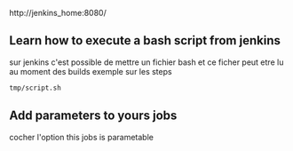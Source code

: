 http://jenkins_home:8080/

## Learn how to execute a bash script from jenkins

sur jenkins c'est possible de mettre un fichier bash et ce ficher peut etre lu au moment des builds 
exemple sur les steps
``` bash
tmp/script.sh
```

## Add parameters to yours jobs

cocher l'option this jobs is parametable
